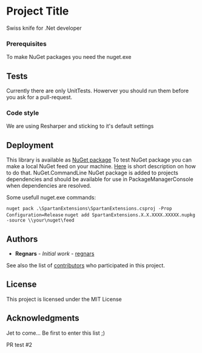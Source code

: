 # Project Title

Swiss knife for .Net developer

### Prerequisites

To make NuGet packages you need the nuget.exe

## Tests

Currently there are only UnitTests. Howerver you should run them before you ask for a pull-request.

### Code style

We are using Resharper and sticking to it's default settings

## Deployment

This library is available as [NuGet package](https://www.nuget.org/packages/SpartanExtensions/)
To test NuGet package you can make a local NuGet feed on your machine. [Here](https://docs.microsoft.com/en-us/nuget/hosting-packages/local-feeds) is short description on how to do that.
NuGet.CommandLine NuGet package is added to projects dependencies and should be available for use in PackageManagerConsole when dependencies are resolved.

Some usefull nuget.exe commands:

`nuget pack .\SpartanExtensions\SpartanExtensions.csproj -Prop Configuration=Release`
`nuget add SpartanExtensions.X.X.XXXX.XXXXX.nupkg -source \\your\nuget\feed`

## Authors

* **Regnars** - *Initial work* - [regnars](https://github.com/regnars)

See also the list of [contributors](https://github.com/regnars/SpartanExtensions/graphs/contributors) who participated in this project.

## License

This project is licensed under the MIT License

## Acknowledgments

Jet to come... Be first to enter this list ;)

PR test #2
